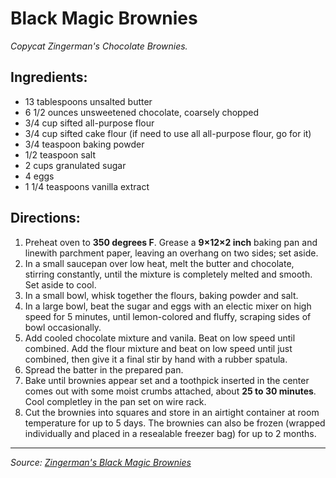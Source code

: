# Black Magic Brownies

*Copycat Zingerman's Chocolate Brownies.*

## Ingredients:

- 13 tablespoons unsalted butter
- 6 1/2 ounces unsweetened chocolate, coarsely chopped
- 3/4 cup sifted all-purpose flour
- 3/4 cup sifted cake flour (if need to use all all-purpose flour, go for it)
- 3/4 teaspoon baking powder
- 1/2 teaspoon salt
- 2 cups granulated sugar
- 4 eggs
- 1 1/4 teaspoons vanilla extract

## Directions:

1. Preheat oven to **350 degrees F**. Grease a  **9&times;12&times;2 inch** baking pan and linewith parchment paper, leaving an overhang on two sides; set aside.
2. In a small saucepan over low heat, melt the butter and chocolate, stirring constantly, until the mixture is completely melted and smooth. Set aside to cool.
3. In a small bowl, whisk together the flours, baking powder and salt.
4. In a large bowl, beat the sugar and eggs with an electic mixer on high speed for 5 minutes, until lemon-colored and fluffy, scraping sides of bowl occasionally.
5. Add cooled chocolate mixture and vanila. Beat on low speed until combined. Add the flour mixture and beat on low speed until just combined, then give it a final stir by hand with a rubber spatula.
6. Spread the batter in the prepared pan.
7. Bake until brownies appear set and a toothpick inserted in the center comes out with some moist crumbs attached, about **25 to 30 minutes**. Cool completley in the pan set on wire rack.
8. Cut the brownies into squares and store in an airtight container at room temperature for up to 5 days. The brownies can also be frozen (wrapped individually and placed in a resealable freezer bag) for up to 2 months.

***

*Source: [Zingerman's Black Magic Brownies](https://www.browneyedbaker.com/zingermans-black-magic-brownies/)*